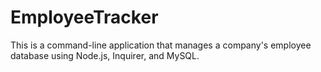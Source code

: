 # EmployeeTracker
This is a command-line application that manages a company's employee database using Node.js, Inquirer, and MySQL.
